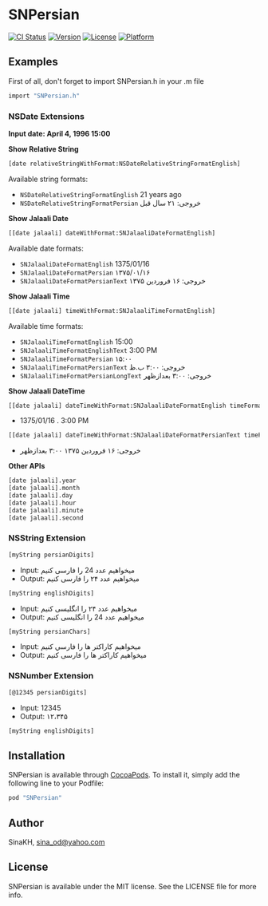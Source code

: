 # SNPersian

[![CI Status](http://img.shields.io/travis/Sina-KH/SNPersianObjC.svg?style=flat)](https://travis-ci.org/Sina-KH/SNPersianObjC)
[![Version](https://img.shields.io/cocoapods/v/SNPersian.svg?style=flat)](http://cocoapods.org/pods/SNPersian)
[![License](https://img.shields.io/cocoapods/l/SNPersian.svg?style=flat)](http://cocoapods.org/pods/SNPersian)
[![Platform](https://img.shields.io/cocoapods/p/SNPersian.svg?style=flat)](http://cocoapods.org/pods/SNPersian)

## Examples

First of all, don't forget to import SNPersian.h in your .m file

```sh
import "SNPersian.h"
```

### NSDate Extensions

**Input date:  April 4, 1996 15:00**

**Show Relative String**

```sh
[date relativeStringWithFormat:NSDateRelativeStringFormatEnglish]
```

Available string formats:

* `NSDateRelativeStringFormatEnglish`   21 years ago
* `NSDateRelativeStringFormatPersian`   خروجی: ۲۱ سال قبل

**Show Jalaali Date**
```sh
[[date jalaali] dateWithFormat:SNJalaaliDateFormatEnglish]
```

Available date formats:

* `SNJalaaliDateFormatEnglish`          1375/01/16
* `SNJalaaliDateFormatPersian`          ۱۳۷۵/۰۱/۱۶
* `SNJalaaliDateFormatPersianText`      خروجی: ۱۶ فروردین ۱۳۷۵

**Show Jalaali Time**
```sh
[[date jalaali] timeWithFormat:SNJalaaliTimeFormatEnglish]
```

Available time formats:

* `SNJalaaliTimeFormatEnglish`          15:00
* `SNJalaaliTimeFormatEnglishText`      3:00 PM
* `SNJalaaliTimeFormatPersian`          ۱۵:۰۰
* `SNJalaaliTimeFormatPersianText`      خروجی: ۳:۰۰ ب.ظ
* `SNJalaaliTimeFormatPersianLongText`  خروجی: ۳:۰۰ بعدازظهر

**Show Jalaali DateTime**

```sh
[[date jalaali] dateTimeWithFormat:SNJalaaliDateFormatEnglish timeFormat:SNJalaaliTimeFormatEnglishText seperator:@"."]
```

- 1375/01/16 . 3:00 PM

```sh
[[date jalaali] dateTimeWithFormat:SNJalaaliDateFormatPersianText timeFormat:SNJalaaliTimeFormatPersianLongText seperator:nil]
```
- خروجی: ۱۶ فروردین ۱۳۷۵ ۳:۰۰ بعدازظهر

**Other APIs**
```sh
[date jalaali].year
[date jalaali].month
[date jalaali].day
[date jalaali].hour
[date jalaali].minute
[date jalaali].second
```

### NSString Extension

```sh
[myString persianDigits]
```

- Input: میخواهیم عدد 24 را فارسی کنیم
- Output: میخواهیم عدد ۲۴ را فارسی کنیم

```sh
[myString englishDigits]
```

- Input: میخواهیم عدد ۲۴ را انگلیسی کنیم
- Output: میخواهیم عدد 24 را انگلیسی کنیم

```sh
[myString persianChars]
```

- Input: ميخواهيم كاراكتر ها را فارسي کنیم
- Output: میخواهیم کاراکتر ها را فارسی کنیم

### NSNumber Extension

```sh
[@12345 persianDigits]
```

- Input: 12345
- Output: ۱۲،۳۴۵

```sh
[myString englishDigits]
```

## Installation

SNPersian is available through [CocoaPods](http://cocoapods.org). To install
it, simply add the following line to your Podfile:

```ruby
pod "SNPersian"
```

## Author

SinaKH, sina_od@yahoo.com

## License

SNPersian is available under the MIT license. See the LICENSE file for more info.
